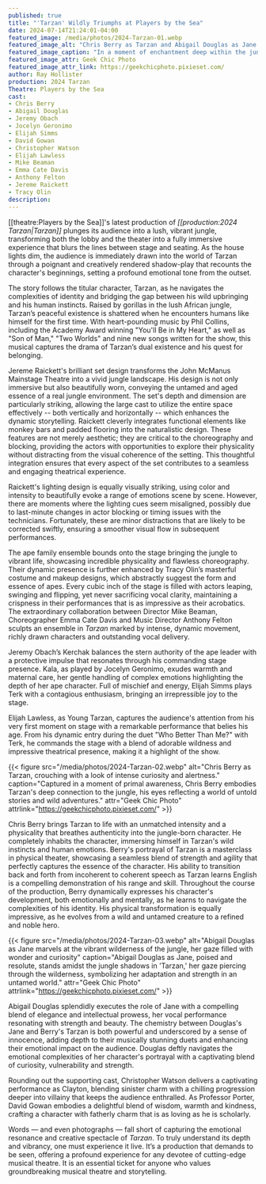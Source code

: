 ```yaml
---
published: true
title: "'Tarzan' Wildly Triumphs at Players by the Sea"
date: 2024-07-14T21:24:01-04:00
featured_image: /media/photos/2024-Tarzan-01.webp
featured_image_alt: "Chris Berry as Tarzan and Abigail Douglas as Jane in 'Tarzan', both gazing upward with expressions of wonder."
featured_image_caption: "In a moment of enchantment deep within the jungle, Chris Berry as Tarzan and Abigail Douglas as Jane share a captivating scene, their faces alight with wonder, bringing the timeless story of 'Tarzan' to life on stage."
featured_image_attr: Geek Chic Photo 
featured_image_attr_link: https://geekchicphoto.pixieset.com/
author: Ray Hollister
production: 2024 Tarzan
Theatre: Players by the Sea
cast: 
- Chris Berry
- Abigail Douglas
- Jeremy Obach
- Jocelyn Geronimo
- Elijah Simms
- David Gowan
- Christopher Watson
- Elijah Lawless
- Mike Beaman
- Emma Cate Davis
- Anthony Felton
- Jereme Raickett
- Tracy Olin
description:
---
```

[[theatre:Players by the Sea]]'s latest production of *[[production:2024 Tarzan|Tarzan]]* plunges its audience into a lush, vibrant jungle, transforming both the lobby and the theater into a fully immersive experience that blurs the lines between stage and seating. As the house lights dim, the audience is immediately drawn into the world of Tarzan through a poignant and creatively rendered shadow-play that recounts the character's beginnings, setting a profound emotional tone from the outset.

The story follows the titular character, Tarzan, as he navigates the complexities of identity and bridging the gap between his wild upbringing and his human instincts. Raised by gorillas in the lush African jungle, Tarzan’s peaceful existence is shattered when he encounters humans like himself for the first time. With heart-pounding music by Phil Collins, including the Academy Award winning "You'll Be in My Heart," as well as "Son of Man," "Two Worlds" and nine new songs written for the show, this musical captures the drama of Tarzan’s dual existence and his quest for belonging.

Jereme Raickett's brilliant set design transforms the John McManus Mainstage Theatre into a vivid jungle landscape. His design is not only immersive but also beautifully worn, conveying the untamed and aged essence of a real jungle environment. The set's depth and dimension are particularly striking, allowing the large cast to utilize the entire space effectively -- both vertically and horizontally -- which enhances the dynamic storytelling. Raickett cleverly integrates functional elements like monkey bars and padded flooring into the naturalistic design. These features are not merely aesthetic; they are critical to the choreography and blocking, providing the actors with opportunities to explore their physicality without distracting from the visual coherence of the setting. This thoughtful integration ensures that every aspect of the set contributes to a seamless and engaging theatrical experience.

Raickett's lighting design is equally visually striking, using color and intensity to beautifully evoke a range of emotions scene by scene. However, there are moments where the lighting cues seem misaligned, possibly due to last-minute changes in actor blocking or timing issues with the technicians. Fortunately, these are minor distractions that are likely to be corrected swiftly, ensuring a smoother visual flow in subsequent performances.

The ape family ensemble bounds onto the stage bringing the jungle to vibrant life, showcasing incredible physicality and flawless choreography. Their dynamic presence is further enhanced by Tracy Olin’s masterful costume and makeup designs, which abstractly suggest the form and essence of apes. Every cubic inch of the stage is filled with actors leaping, swinging and flipping, yet never sacrificing vocal clarity, maintaining a crispness in their performances that is as impressive as their acrobatics. The extraordinary collaboration between Director Mike Beaman, Choreographer Emma Cate Davis and Music Director Anthony Felton sculpts an ensemble in *Tarzan* marked by intense, dynamic movement, richly drawn characters and outstanding vocal delivery.

Jeremy Obach’s Kerchak balances the stern authority of the ape leader with a protective impulse that resonates through his commanding stage presence. Kala, as played by Jocelyn Geronimo, exudes warmth and maternal care, her gentle handling of complex emotions highlighting the depth of her ape character. Full of mischief and energy, Elijah Simms plays Terk with a contagious enthusiasm, bringing an irrepressible joy to the stage.

Elijah Lawless, as Young Tarzan, captures the audience's attention from his very first moment on stage with a remarkable performance that belies his age. From his dynamic entry during the duet "Who Better Than Me?" with Terk, he commands the stage with a blend of adorable wildness and impressive theatrical presence, making it a highlight of the show.

{{< figure src="/media/photos/2024-Tarzan-02.webp" alt="Chris Berry as Tarzan, crouching with a look of intense curiosity and alertness." caption="Captured in a moment of primal awareness, Chris Berry embodies Tarzan's deep connection to the jungle, his eyes reflecting a world of untold stories and wild adventures." attr="Geek Chic Photo" attrlink="https://geekchicphoto.pixieset.com/" >}}

Chris Berry brings Tarzan to life with an unmatched intensity and a physicality that breathes authenticity into the jungle-born character. He completely inhabits the character, immersing himself in Tarzan's wild instincts and human emotions. Berry's portrayal of Tarzan is a masterclass in physical theater, showcasing a seamless blend of strength and agility that perfectly captures the essence of the character. His ability to transition back and forth from incoherent to coherent speech as Tarzan learns English is a compelling demonstration of his range and skill. Throughout the course of the production, Berry dynamically expresses his character's development, both emotionally and mentally, as he learns to navigate the complexities of his identity. His physical transformation is equally impressive, as he evolves from a wild and untamed creature to a refined and noble hero. 

{{< figure src="/media/photos/2024-Tarzan-03.webp" alt="Abigail Douglas as Jane marvels at the vibrant wilderness of the jungle, her gaze filled with wonder and curiosity" caption="Abigail Douglas as Jane, poised and resolute, stands amidst the jungle shadows in 'Tarzan,' her gaze piercing through the wilderness, symbolizing her adaptation and strength in an untamed world." attr="Geek Chic Photo" attrlink="https://geekchicphoto.pixieset.com/" >}}

Abigail Douglas splendidly executes the role of Jane with a compelling blend of elegance and intellectual prowess, her vocal performance resonating with strength and beauty. The chemistry between Douglas's Jane and Berry's Tarzan is both powerful and underscored by a sense of innocence, adding depth to their musically stunning duets and enhancing their emotional impact on the audience. Douglas deftly navigates the emotional complexities of her character's portrayal with a captivating blend of curiosity, vulnerability and strength.

Rounding out the supporting cast, Christopher Watson delivers a captivating performance as Clayton, blending sinister charm with a chilling progression deeper into villainy that keeps the audience enthralled. As Professor Porter, David Gowan embodies a delightful blend of wisdom, warmth and kindness, crafting a character with fatherly charm that is as loving as he is scholarly.

Words — and even photographs — fall short of capturing the emotional resonance and creative spectacle of *Tarzan*. To truly understand its depth and vibrancy, one must experience it live. It’s a production that demands to be seen, offering a profound experience for any devotee of cutting-edge musical theatre. It is an essential ticket for anyone who values groundbreaking musical theatre and storytelling.